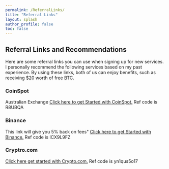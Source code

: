 ```yaml
---
permalink: /ReferralLinks/
title: "Referral Links"
layout: splash
author_profile: false
toc: false
---
```


## Referral Links and Recommendations

Here are some referral links you can use when signing up for new services. I personally recommend the following services based on my past experience. 
By using these links, both of us can enjoy benefits, such as receiving $20 worth of free BTC.

### CoinSpot
Australian Exchange 
<a href="https://www.coinspot.com.au?affiliate=R8UBQA"> Click here to get Started with CoinSpot.</a>  Ref code is R8UBQA

### Binance
This link will give you 5% back on fees"
<a href="https://www.binance.com/en-AU/register?ref=ICX9L9FZ">Click here to get Started with Binance.</a> Ref code is ICX9L9FZ

### Cryptro.com
<a href="https://crypto.com/app/yn1qus5o17">Click here get started with Crypto.com.</a> Ref code is yn1qus5o17

